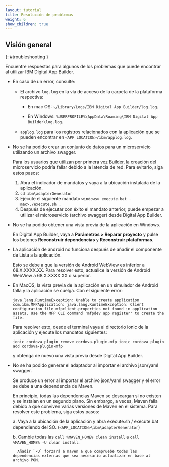 ```yaml
---
layout: tutorial
title: Resolución de problemas
weight: 6
show_children: true
---
```

<!-- NLS_CHARSET=UTF-8 -->
## Visión general
{: #troubleshooting }

Encuentre respuestas para algunos de los problemas que puede encontrar al utilizar IBM Digital App Builder.

* En caso de un error, consulte: 

    * El archivo `log.log` en la vía de acceso de la carpeta de la plataforma respectiva: 

        * En mac OS: `~/Library/Logs/IBM Digital App Builder/log.log`.

        * En Windows: `%USERPROFILE%\AppData\Roaming\IBM Digital App Builder\log.log`.

    * `applog.log` para los registros relacionados con la aplicación que se pueden encontrar en `<APP LOCATION>/ibm/applog.log`.

* No se ha podido crear un conjunto de datos para un microservicio utilizando un archivo swagger.

    Para los usuarios que utilizan por primera vez Builder, la creación del microservicio podría fallar debido a la latencia de red.
    Para evitarlo, siga estos pasos:
    1. Abra el indicador de mandatos y vaya a la ubicación instalada de la aplicación.
    2. `cd ibm\adapterGenerator`
    3. Ejecute el siguiente mandato
        `windows> execute.bat .`
        `mac>./execute.sh .`
    4. Después de ejecutar con éxito el mandato anterior, puede empezar a utilizar el microservicio (archivo swagger) desde Digital App Builder. 

* No se ha podido obtener una vista previa de la aplicación en Windows.

    En Digital App Builder, vaya a **Parámetros > Reparar proyecto** y pulse los botones **Reconstruir dependencias** y **Reconstruir plataformas**. 

* La aplicación de android no funciona después de añadir el componente de Lista a la aplicación. 

    Esto se debe a que la versión de Android WebView es inferior a 68.X.XXXX.XX. Para resolver esto, actualice la versión de Android WebView a 68.X.XXXX.XX o superior. 

* En MacOS, la vista previa de la aplicación en un simulador de Android falla y la aplicación se cuelga. Con el siguiente error:

    `java.lang.RuntimeException: Unable to create application com.ibm.MFPApplication: java.lang.RuntimeException: Client configuration file mfpclient.properties not found in application assets. Use the MFP CLI command 'mfpdev app register' to create the file.`

    Para resolver esto, desde el terminal vaya al directorio ionic de la aplicación y ejecute los mandatos siguientes: 

    `ionic cordova plugin remove cordova-plugin-mfp
    ionic cordova plugin add cordova-plugin-mfp`

    y obtenga de nuevo una vista previa desde Digital App Builder. 

* No se ha podido generar el adaptador al importar el archivo json/yaml swagger. 

    Se produce un error al importar el archivo json/yaml swagger y el error se debe a una dependencia de Maven.

    En principio, todas las dependencias Maven se descargan si no existen y se instalan en un segundo plano. Sin embargo, a veces, Maven falla debido a que conviven varias versiones de Maven en el sistema. Para resolver este problema, siga estos pasos: 

    a. Vaya a la ubicación de la aplicación y abra execute.sh / execute.bat dependiendo del SO. (`<APP_LOCATION>\ibm\adapterGenerator`)

    b. Cambie todas las `call %MAVEN_HOME% clean install` a `call %MAVEN_HOME% -U clean install`.

        Añadir `-U` forzará a maven a que compruebe todas las dependencias externas que sea necesario actualizar en base al archivo POM. 

